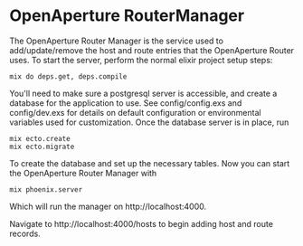 # OpenAperture RouterManager

The OpenAperture Router Manager is the service used to add/update/remove the host and route entries that the OpenAperture Router uses. To start the server, perform the normal elixir project setup steps:

    mix do deps.get, deps.compile

You'll need to make sure a postgresql server is accessible, and create a database for the application to use. See config/config.exs and config/dev.exs for details on default configuration or environmental variables used for customization. Once the database server is in place, run

    mix ecto.create
    mix ecto.migrate

To create the database and set up the necessary tables. Now you can start the OpenAperture Router Manager with

    mix phoenix.server

Which will run the manager on http://localhost:4000.

Navigate to http://localhost:4000/hosts to begin adding host and route records.